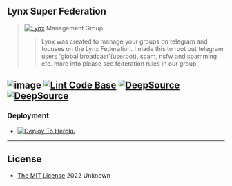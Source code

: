 ## Lynx Super Federation
>[![Lynx](https://telegra.ph/file/2ae6c0755ba31a5f9446e.jpg)](https://t.me/LSF_SupportGroup)
> Management Group
>> Lynx was created to manage your groups on telegram and focuses on the Lynx Federation.
>> I made this to root out telegram users 'global broadcast'(userbot), scam, nsfw and spamming etc. more info please see federation rules in our group.

![image](https://img.shields.io/badge/Python-FFD43B?style=for-the-badge&logo=python&logoColor=blue)
[![Lint Code Base](https://github.com/unknownkz/LynxSuperFederation/actions/workflows/super-linter.yml/badge.svg)](https://github.com/unknownkz/LynxSuperFederation/actions/workflows/super-linter.yml)
[![DeepSource](https://deepsource.io/gh/unknownkz/LynxSuperFederation.svg/?label=active+issues&show_trend=true&token=jJHV3d_TGMfLOAjkgXBBDv08)](https://deepsource.io/gh/unknownkz/LynxSuperFederation/?ref=repository-badge)
[![DeepSource](https://deepsource.io/gh/unknownkz/LynxSuperFederation.svg/?label=resolved+issues&show_trend=true&token=jJHV3d_TGMfLOAjkgXBBDv08)](https://deepsource.io/gh/unknownkz/LynxSuperFederation/?ref=repository-badge)
---
### Deployment
* [![Deploy To Heroku](https://www.herokucdn.com/deploy/button.svg)](https://github.com/Unknownkz/BuildPackages)

---
## License

* [The MIT License](https://opensource.org/licenses/MIT) 2022 Unknown
